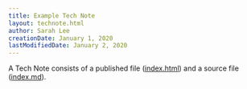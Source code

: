 ```yaml
---
title: Example Tech Note
layout: technote.html
author: Sarah Lee
creationDate: January 1, 2020
lastModifiedDate: January 2, 2020
---
```


A Tech Note consists of a published file ([index.html](/tech-notes/00000001)) and a source file ([index.md](https://github.com/AylaNetworks/ayla-documentation/blob/master/src/tech-notes/00000001/index.md)).

